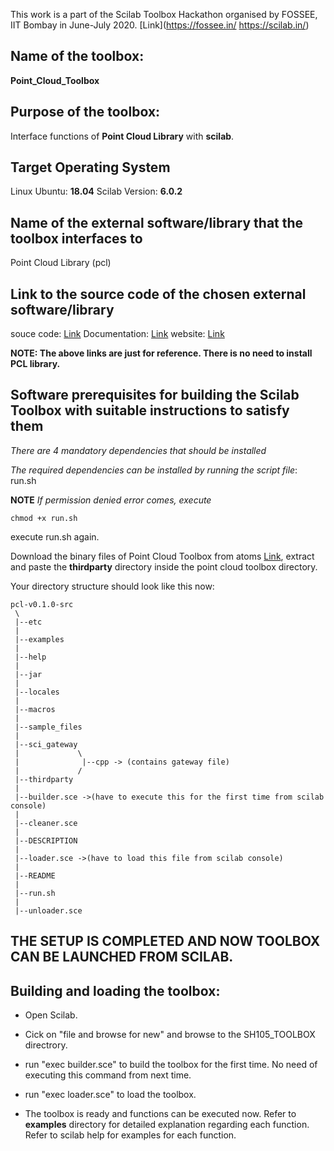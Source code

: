 This work is a part of the Scilab Toolbox Hackathon organised by FOSSEE, IIT Bombay in June-July 2020. 
[Link](https://fossee.in/ https://scilab.in/)

## Name of the toolbox:

**Point_Cloud_Toolbox**


## Purpose of the toolbox:

Interface functions of **Point Cloud Library** with **scilab**.

## Target Operating System

Linux Ubuntu:	**18.04**
Scilab Version: **6.0.2**


## Name of the external software/library that the toolbox interfaces to

Point Cloud Library (pcl)



## Link to the source code of the chosen external software/library

souce code: 	[Link](https://github.com/PointCloudLibrary/pcl)
Documentation:	[Link](https://pointclouds.org/documentation/)
website:	[Link](https://pointclouds.org/)

**NOTE: The above links are just for reference. There is no need to install PCL library.**
 

## Software prerequisites for building the Scilab Toolbox with suitable instructions to satisfy them

*There are 4 mandatory dependencies that should be installed*

*The required dependencies can be installed by running the script file*: run.sh 

**NOTE** 
*If permission denied error comes, execute*

```
chmod +x run.sh
``` 
execute run.sh again.

Download the binary files of Point Cloud Toolbox from atoms [Link](https://atoms.scilab.org/), extract and paste the __thirdparty__ directory inside the point cloud toolbox directory.


Your directory structure should look like this now: 

```
pcl-v0.1.0-src
 \
 |--etc
 |
 |--examples
 |
 |--help
 |
 |--jar
 |
 |--locales
 |
 |--macros
 |
 |--sample_files
 |
 |--sci_gateway
 |             \
 |              |--cpp -> (contains gateway file)
 |             /
 |--thirdparty 
 |
 |--builder.sce ->(have to execute this for the first time from scilab console)
 |
 |--cleaner.sce 
 |
 |--DESCRIPTION
 |
 |--loader.sce ->(have to load this file from scilab console)
 |
 |--README
 |
 |--run.sh
 |
 |--unloader.sce

```


## THE SETUP IS COMPLETED AND NOW TOOLBOX CAN BE LAUNCHED FROM SCILAB.



## Building and loading the toolbox:

  * Open Scilab.
  * Cick on "file and browse for new" and browse to the SH105_TOOLBOX directrory.
  * run "exec builder.sce" to build the toolbox for the first time. No need of executing this command from next time.	
  * run "exec loader.sce" to load the toolbox.

  * The toolbox is ready and functions can be executed now. Refer to __examples__ directory for detailed explanation regarding each function. 	  Refer to scilab help for examples for each function.


